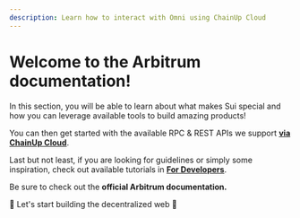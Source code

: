 ```yaml
---
description: Learn how to interact with Omni using ChainUp Cloud
---
```


# Welcome to the Arbitrum documentation!

In this section, you will be able to learn about what makes Sui special and how you can leverage available tools to build amazing products!

You can then get started with the available RPC & REST APIs we support [**via ChainUp Cloud**](https://app.chainupcloud.com/login).

Last but not least, if you are looking for guidelines or simply some inspiration, check out available tutorials in [**For Developers**](../../introduction/for-developers/use-blockchain-api.md).

Be sure to check out the **official Arbitrum documentation.**

🚀 Let's start building the decentralized web 🚀
